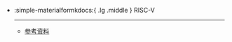 
<div class="grid cards" markdown>

-   :simple-materialformkdocs:{ .lg .middle } RISC-V

    ---

    - [参考资料](参考资料.md)
</div>
